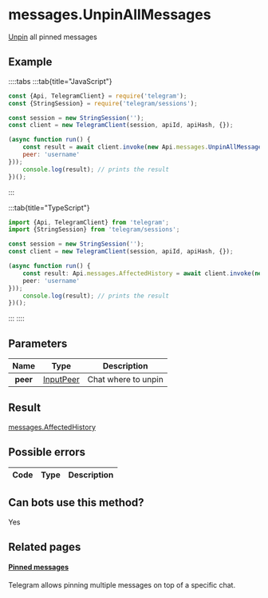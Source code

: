 # messages.UnpinAllMessages

[Unpin](https://core.telegram.org/api/pin) all pinned messages



## Example

::::tabs
:::tab{title="JavaScript"}
```js
const {Api, TelegramClient} = require('telegram');
const {StringSession} = require('telegram/sessions');

const session = new StringSession('');
const client = new TelegramClient(session, apiId, apiHash, {});

(async function run() {
    const result = await client.invoke(new Api.messages.UnpinAllMessages({
    peer: 'username'
}));
    console.log(result); // prints the result
})();
```
:::

:::tab{title="TypeScript"}
```ts
import {Api, TelegramClient} from 'telegram';
import {StringSession} from 'telegram/sessions';

const session = new StringSession('');
const client = new TelegramClient(session, apiId, apiHash, {});

(async function run() {
    const result: Api.messages.AffectedHistory = await client.invoke(new Api.messages.UnpinAllMessages({
    peer: 'username'
}));
    console.log(result); // prints the result
})();
```
:::
::::



## Parameters

| Name | Type | Description |
| :--: | ---- | ----------- |
| **peer** | [InputPeer](https://core.telegram.org/type/InputPeer) | Chat where to unpin 


## Result

[messages.AffectedHistory](https://core.telegram.org/type/messages.AffectedHistory)



## Possible errors

| Code | Type | Description |
| :--: | ---- | ----------- |


## Can bots use this method?

Yes

## Related pages

#### [Pinned messages](https://core.telegram.org/api/pin)

Telegram allows pinning multiple messages on top of a specific chat.




